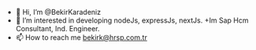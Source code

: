 - 👋 Hi, I’m @BekirKaradeniz
- 👀 I’m interested in developing nodeJs, expressJs, nextJs. +Im Sap Hcm Consultant, Ind. Engineer.
- 📫 How to reach me bekirk@hrsp.com.tr

<!---
BekirKaradeniz/BekirKaradeniz is a ✨ special ✨ repository because its `README.md` (this file) appears on your GitHub profile.
You can click the Preview link to take a look at your changes.
--->
